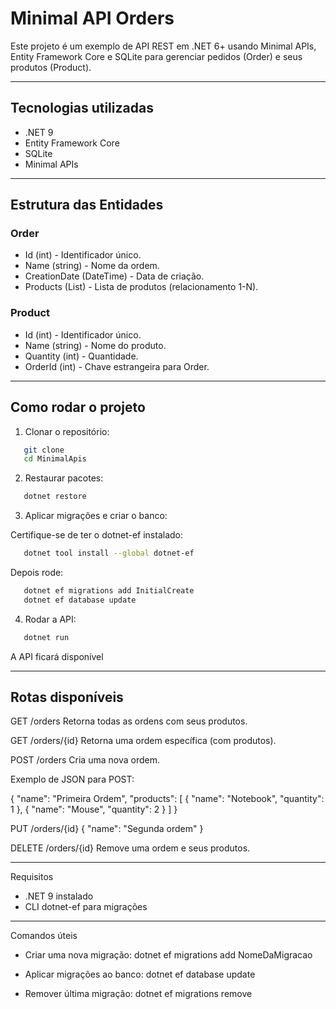 # Minimal API Orders
Este projeto é um exemplo de API REST em .NET 6+ usando Minimal APIs, Entity Framework Core e SQLite para gerenciar pedidos (Order) e seus produtos (Product).

---

## Tecnologias utilizadas
* .NET 9
* Entity Framework Core
* SQLite
* Minimal APIs

---

## Estrutura das Entidades

### Order
* Id (int) - Identificador único.
* Name (string) - Nome da ordem.
* CreationDate (DateTime) - Data de criação.
* Products (List<Product>) - Lista de produtos (relacionamento 1-N).

### Product
* Id (int) - Identificador único.
* Name (string) - Nome do produto.
* Quantity (int) - Quantidade.
* OrderId (int) - Chave estrangeira para Order.


---

## Como rodar o projeto

1. Clonar o repositório:
```bash
   git clone
   cd MinimalApis
```

2. Restaurar pacotes:
```bash
   dotnet restore
```
3. Aplicar migrações e criar o banco:

Certifique-se de ter o dotnet-ef instalado:
```bash
   dotnet tool install --global dotnet-ef
```
Depois rode:
```bash
   dotnet ef migrations add InitialCreate
   dotnet ef database update
```
4. Rodar a API:
```bash
   dotnet run
```
A API ficará disponível

---

## Rotas disponíveis

GET /orders
Retorna todas as ordens com seus produtos.

GET /orders/{id}
Retorna uma ordem específica (com produtos).

POST /orders
Cria uma nova ordem.

Exemplo de JSON para POST:

{
  "name": "Primeira Ordem",
  "products": [
    {
      "name": "Notebook",
      "quantity": 1
    },
    {
      "name": "Mouse",
      "quantity": 2
    }
  ]
}

PUT /orders/{id}
{
  "name": "Segunda ordem" 
}

DELETE /orders/{id}
Remove uma ordem e seus produtos.

---

Requisitos
* .NET 9 instalado
* CLI dotnet-ef para migrações

---

Comandos úteis
* Criar uma nova migração:
  dotnet ef migrations add NomeDaMigracao

* Aplicar migrações ao banco:
  dotnet ef database update

* Remover última migração:
  dotnet ef migrations remove